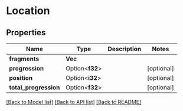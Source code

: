 # Location

## Properties

Name | Type | Description | Notes
------------ | ------------- | ------------- | -------------
**fragments** | **Vec<String>** |  | 
**progression** | Option<**f32**> |  | [optional]
**position** | Option<**i32**> |  | [optional]
**total_progression** | Option<**f32**> |  | [optional]

[[Back to Model list]](../README.md#documentation-for-models) [[Back to API list]](../README.md#documentation-for-api-endpoints) [[Back to README]](../README.md)


